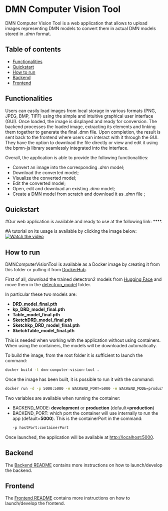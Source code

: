 # DMN Computer Vision Tool

DMN Computer Vision Tool is a web application that allows to upload images representing DMN models to convert them in actual DMN models stored in *.dmn* format.

## Table of contents
<!--ts-->
   * [Functionalities](#functionalities)
   * [Quickstart](#quickstart)
   * [How to run](#how-to-run)
   * [Backend](#backend)
   * [Frontend](#frontend)
<!--te-->

## Functionalities

Users can easily load images from local storage in various formats (PNG, JPEG, BMP, TIFF) using the simple and intuitive graphical user interface (GUI). Once loaded, the image is displayed and ready for conversion. The backend processes the loaded image, extracting its elements and linking them together to generate the final .dmn file. Upon completion, the result is sent back to the frontend where users can interact with it through the GUI. They have the option to download the file directly or view and edit it using the bpmn-js library seamlessly integrated into the interface.

Overall, the application is able to provide the following functionalities:
- Convert an image into the corresponding *.dmn* model;
- Download the converted model;
- Visualize the converted model;
- Edit the converted model;
- Open, edit and download an existing *.dmn* model;
- Create a DMN model from scratch and download it as *.dmn* file ;


## Quickstart

#Our web application is available and ready to use at the following link:
****.

#A tutorial on its usage is available by clicking the image below:
[![Watch the video]()]()

## How to run

DMNComputerVisionTool is available as a Docker image by creating it from this folder or pulling it from [DockerHub](https://hub.docker.com/repository/docker/aurelieleribaux/dmn_computer_vision_tool/general).

First of all, download the trained detectron2 models from [Hugging Face]() and move them in the [detectron_model](backend/DMNVisionTool_backend/detectron_model) folder.

In particular these two models are:
- <b>DRD_model_final.pth</b>
- <b>kp_DRD_model_final.pth</b>
- <b>Table_model_final.pth</b>
- <b>SketchDRD_model_final.pth</b>
- <b>Sketchkp_DRD_model_final.pth</b>
- <b>SketchTable_model_final.pth</b>


This is needed when working with the application without using containers. When using the containers, the models will be downloaded automatically.

To build the image, from the root folder it is sufficient to launch the command:
```bash
docker build -t dmn-computer-vision-tool .
```

Once the image has been built, it is possible to run it with the command:
```bash
docker run -d -p 5000:5000 -e BACKEND_PORT=5000 -e BACKEND_MODE=production --name dmn-visiontool-container dmn-computer-vision-tool
```


Two variables are available when running the container:
- BACKEND_MODE: <b>development</b> or <b>production</b> (default=<b>production</b>)
- BACKEND_PORT: which port the container will use internally to run the app (default=<b>5000</b>). This is the containerPort in the command:
    ```bash
    -p hostPort:containerPort
    ```

Once launched, the application will be available at [http://localhost:5000](http://localhost:5000).

## Backend

The [Backend README](backend/README.md) contains more instructions on how to launch/develop the backend.

## Frontend

The [Frontend README](frontend/README.md) contains more instructions on how to launch/develop the frontend.
